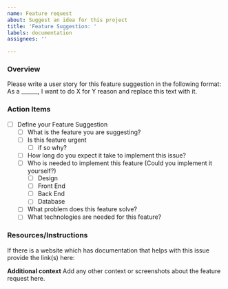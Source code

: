 ```yaml
---
name: Feature request
about: Suggest an idea for this project
title: 'Feature Suggestion: '
labels: documentation
assignees: ''

---
```


### Overview
Please write a user story for this feature suggestion in the following format: As a ______, I want to do X for Y reason and replace this text with it.

### Action Items
- [ ] Define your Feature Suggestion
   - [ ] What is the feature you are suggesting?
   - [ ] Is this feature urgent
      - [ ] if so why?
   - [ ] How long do you expect it take to implement this issue?
   - [ ] Who is needed to implement this feature (Could you implement it yourself?)
      - [ ] Design
      - [ ] Front End
      - [ ] Back End
      - [ ] Database
   - [ ] What problem does this feature solve?
   - [ ] What technologies are needed for this feature?

### Resources/Instructions
If there is a website which has documentation that helps with this issue provide the link(s) here:


**Additional context**
Add any other context or screenshots about the feature request here.
